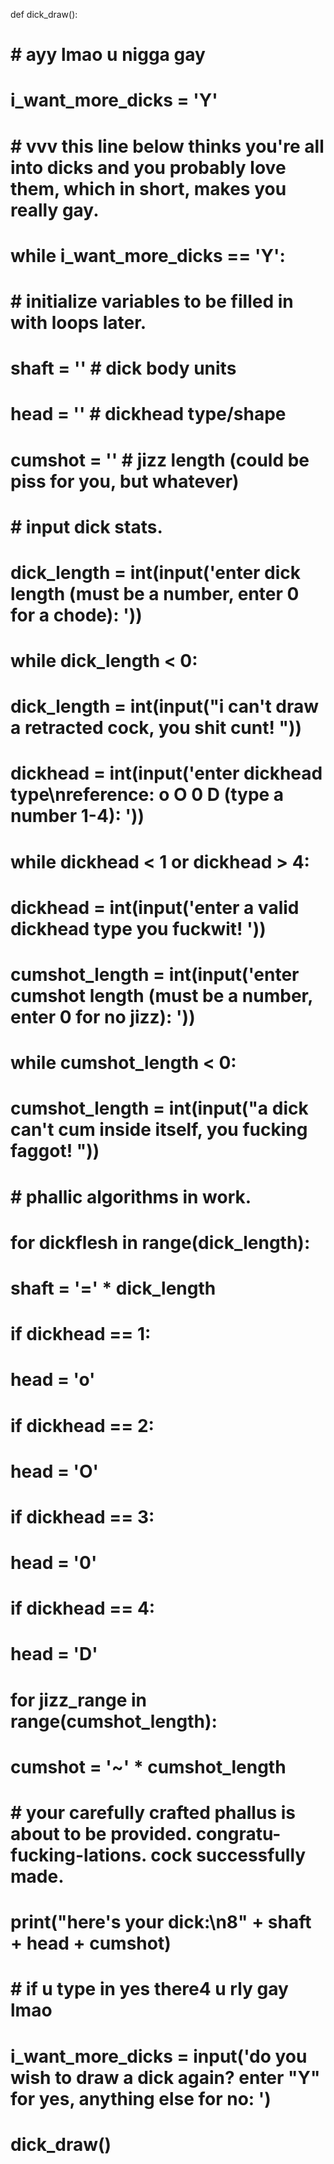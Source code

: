 def dick_draw():

#     # ayy lmao u nigga gay
#     i_want_more_dicks = 'Y'

#     # vvv this line below thinks you're all into dicks and you probably love them, which in short, makes you really gay.
#     while i_want_more_dicks == 'Y':

#         # initialize variables to be filled in with loops later.
#         shaft = '' # dick body units
#         head = '' # dickhead type/shape
#         cumshot = '' # jizz length (could be piss for you, but whatever)

#         # input dick stats.
#         dick_length = int(input('enter dick length (must be a number, enter 0 for a chode): '))
#         while dick_length < 0:
#             dick_length = int(input("i can't draw a retracted cock, you shit cunt! "))
#         dickhead = int(input('enter dickhead type\nreference: o O 0 D (type a number 1-4): '))
#         while dickhead < 1 or dickhead > 4:
#             dickhead = int(input('enter a valid dickhead type you fuckwit! '))
#         cumshot_length = int(input('enter cumshot length (must be a number, enter 0 for no jizz): '))
#         while cumshot_length < 0:
#             cumshot_length = int(input("a dick can't cum inside itself, you fucking faggot! "))

#         # phallic algorithms in work.
#         for dickflesh in range(dick_length):
#             shaft = '=' * dick_length
#         if dickhead == 1:
#             head = 'o'
#         if dickhead == 2:
#             head = 'O'
#         if dickhead == 3:
#             head = '0'
#         if dickhead == 4:
#             head = 'D'
#         for jizz_range in range(cumshot_length):
#             cumshot = '~' * cumshot_length

#         # your carefully crafted phallus is about to be provided. congratu-fucking-lations. cock successfully made.
#         print("here's your dick:\n8" + shaft + head + cumshot)

#         # if u type in yes there4 u rly gay lmao
#         i_want_more_dicks = input('do you wish to draw a dick again? enter "Y" for yes, anything else for no: ')
# dick_draw()
